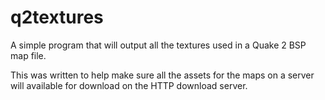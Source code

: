 # q2textures
A simple program that will output all the textures used in a Quake 2 BSP map file.

This was written to help make sure all the assets for the maps on a server will available for download on the HTTP download server.
